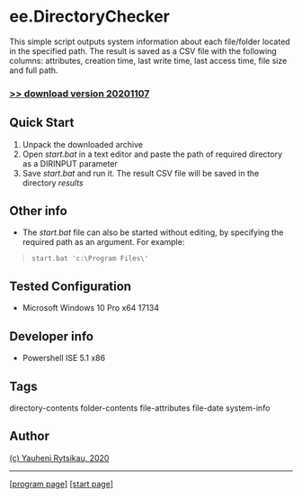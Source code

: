 # ee.DirectoryChecker

This simple script outputs system information about each file/folder located in the specified path. The result is saved as a CSV file with the following columns: attributes, creation time, last write time, last access time, file size and full path.

### [>> download version 20201107](https://github.com/rytsikau/ee.directorychecker/raw/main/ee.directorychecker_20201107.zip)


## Quick Start

1. Unpack the downloaded archive
2. Open *start.bat* in a text editor and paste the path of required directory as a DIRINPUT parameter
3. Save *start.bat* and run it. The result CSV file will be saved in the directory *results*


## Other info

* The *start.bat* file can also be started without editing, by specifying the required path as an argument. For example:
>     start.bat 'c:\Program Files\'


## Tested Configuration

* Microsoft Windows 10 Pro x64 17134


## Developer info

* Powershell ISE 5.1 x86


## Tags

directory-contents folder-contents file-attributes file-date system-info


## Author

[(c) Yauheni Rytsikau, 2020](mailto:y.rytsikau@gmail.com)

---
[[program page]](https://rytsikau.github.io/ee.directorychecker) [[start page]](https://rytsikau.github.io)
